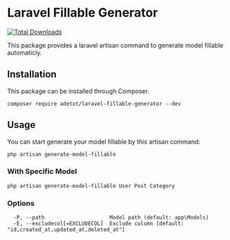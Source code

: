 # Laravel Fillable Generator
[![Total Downloads](https://img.shields.io/packagist/dt/adetxt/laravel-fillable-generator.svg?style=flat-square)](https://packagist.org/packages/adetxt/laravel-fillable-generator)

This package provides a laravel artisan command to generate model fillable automaticly.

## Installation

This package can be installed through Composer.
```
composer require adetxt/laravel-fillable-generator --dev
```

## Usage

You can start generate your model fillable by this artisan command:
```
php artisan generate-model-fillable
```

### With Specific Model
```
php artisan generate-model-fillable User Post Category
```

### Options
```
  -P, --path                     Model path (default: app\Models)
  -E, --excludecol[=EXCLUDECOL]  Exclude column [default: "id,created_at,updated_at,deleted_at"]
```

